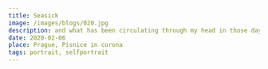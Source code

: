 ```yaml
---
title: Seasick
image: /images/blogs/020.jpg
description: and what has been circulating through my head in those days of self-isolation; and what about you? write me in the comments. oops there are not any.
date: 2020-02-06
place: Prague, Pisnice in corona
tags: portrait, selfportrait
---
```

